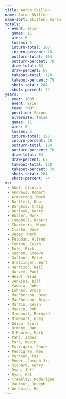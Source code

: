 ```yaml
---
title: Aaron Skillen
name: Aaron Skillen
name-sort: Skillen, Aaron
totals:
 - event: Brier
   games: 11
   wins: 6
   losses: 5
   inturn-total: 100
   inturn-percent: 78
   outturn-total: 104
   outturn-percent: 70
   draw-total: 84
   draw-percent: 67
   takeout-total: 120
   takeout-percent: 79
   shots-total: 204
   shots-percent: 74
years:
 - year: 1995
   event: Brier
   team: "NO"
   position: Second
   alternate: false
   games: 11
   wins: 6
   losses: 5
   inturn-total: 100
   inturn-percent: 78
   outturn-total: 104
   outturn-percent: 70
   draw-total: 84
   draw-percent: 67
   takeout-total: 120
   takeout-percent: 79
   shots-total: 204
   shots-percent: 74
vs:
 - Abel, Clinton
 - Andrews, Robert
 - Armstrong, Mark
 - Bartlett, Don
 - Burgess, Craig
 - Burtnyk, Kerry
 - Butler, Mark
 - Campbell, Robert
 - Charteris, Wayne
 - Clarke, Dave
 - Dacey, Mark
 - Feldman, Alfred
 - Fenton, Keith
 - Folk, Rick
 - Gagnon, Steeve
 - Gallant, Peter
 - Gretzinger, Bert
 - Harrison, Neil
 - Harvey, Paul
 - Heidt, Brad
 - Jenkins, Bill
 - Kawaja, John
 - Lohnes, Bruce
 - MacPherson, Brad
 - MacPherson, Bryan
 - Martin, Kevin
 - Meakin, Rob
 - Mimeault, Bernard
 - Mimeault, Greg
 - Odian, Scott
 - Ormsby, Dan
 - O'Rourke, Mark
 - Pahl, James
 - Park, Kevin
 - Patriquin, Chuck
 - Peddigrew, Ken
 - Perroud, Pat
 - Power, Joseph Jr.
 - Richard, Gerry
 - Ryan, Jeff
 - Ryan, Pat
 - Tremblay, Roderigue
 - Vautour, Joseph
 - Werenich, Ed
---
```


